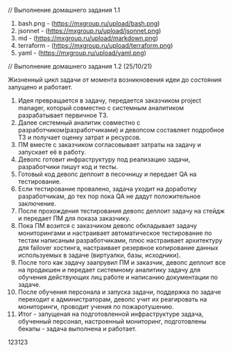 // Выполнение домашнего задания 1.1



1. bash.png - (https://mxgroup.ru/upload/bash.png)
2. jsonnet - (https://mxgroup.ru/upload/jsonnet.png)
3. md - (https://mxgroup.ru/upload/markdown.png)
4. terraform - (https://mxgroup.ru/upload/terraform.png)
5. yaml - (https://mxgroup.ru/upload/yaml.png)

// Выполнение домашнего задания 1.2 (25/10/21)

Жизненный цикл задачи от момента возникновения идеи до состояния запущено и работает.
1. Идея превращается в задачу, передается заказчиком project manager, который совместно с системным аналитиком разрабатывает первичное ТЗ.
2. Далее системный аналитик совместно с разработчиком(разработчиками) и девопсом составляет подробное ТЗ и получает оценку затрат и ресурсов.
3. ПМ вместе с заказчиком согласовывает затраты на задачу и запускает её в работу.
4. Девопс готовит инфраструктуру под реализацию задачи, разработчики пишут код и тесты.
5. Готовый код девопс деплоит в песочницу и передает QA на тестирование.
6. Если тестирование провалено, задача уходит на доработку разработчикам, до тех пор пока QA не дадут положительное заключение.
7. После прохождения тестирования девопс деплоит задачу на стейдж и передает ПМ для показа заказчику.
8. Пока ПМ возится с заказчиком девопс обкладывает задачу мониторингами и настраивает автоматическое тестирование по тестам написаным разработчиками, плюс настраивает архитектуру для failover хостинга, настраивает резервное копирование данных используемых в задаче (виртуалки, базы, исходники).
9. После того как задачу заапрувил ПМ и заказчик, девопс деплоит все на продакшен и передает системному аналитику задачу для обучения действующих лиц работе и написанию документации по задаче.
10. После обучения персонала и запуска задачи, поддержка по задаче переходит к администраторам, девопс учит их реагировать на мониторинги, проводит учения по пожаротушению.
11. Итог - запущеная на подготовленной инфраструктуре задача, обученный персонал, настроенный мониторинг, подготовлены бекапы - задача выполнена и работает.

123123